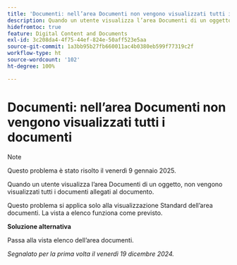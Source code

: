 ```yaml
---
title: 'Documenti: nell’area Documenti non vengono visualizzati tutti i documenti'
description: Quando un utente visualizza l’area Documenti di un oggetto, non vengono visualizzati tutti i documenti allegati al documento. È disponibile una soluzione alternativa.
hidefromtoc: true
feature: Digital Content and Documents
exl-id: 3c208da4-4f75-44ef-824e-50aff523e5aa
source-git-commit: 1a3bb95b27fb660011ac4b0380eb599f77319c2f
workflow-type: ht
source-wordcount: '102'
ht-degree: 100%

---
```


# Documenti: nell’area Documenti non vengono visualizzati tutti i documenti

>[!NOTE]
>
>Questo problema è stato risolto il venerdì 9 gennaio 2025.

Quando un utente visualizza l’area Documenti di un oggetto, non vengono visualizzati tutti i documenti allegati al documento.

Questo problema si applica solo alla visualizzazione Standard dell’area documenti. La vista a elenco funziona come previsto.

**Soluzione alternativa**

Passa alla vista elenco dell’area documenti.

_Segnalato per la prima volta il venerdì 19 dicembre 2024._
